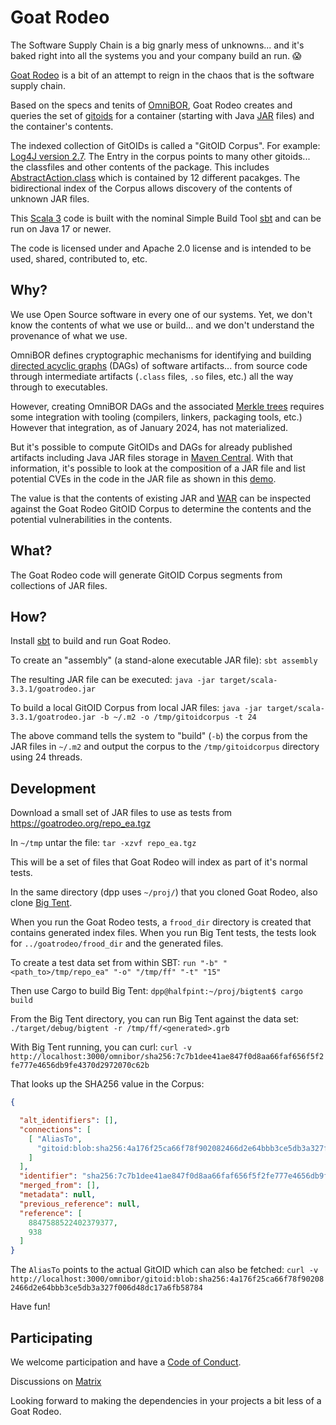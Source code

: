# Goat Rodeo

The Software Supply Chain is a big gnarly mess of unknowns... and it's
baked right into all the systems you and your company build an run. 😱

[Goat Rodeo](https://www.urbandictionary.com/define.php?term=Goat%20%20Rodeo)
is a bit of an attempt to reign in the chaos that is the software supply chain.

Based on the specs and tenits of [OmniBOR](https://omnibor.io), Goat Rodeo
creates and queries the set of [gitoids](https://www.iana.org/assignments/uri-schemes/prov/gitoid)
for a container (starting with Java [JAR](https://docs.oracle.com/javase/tutorial/deployment/jar/basicsindex.html) files)
and the container's contents.

The indexed collection of GitOIDs is called a "GitOID Corpus". For example: [Log4J version 2.7](https://goatrodeo.org/omnibor/gitoid:blob:sha256:f14a09c612371efe86ff8068e9bf98440c0d59f80e09df1753303fe6b25dd994).
The Entry in the corpus points to many other gitoids... the classfiles and other contents of the package. This
includes [AbstractAction.class](https://goatrodeo.org/omnibor/gitoid:blob:sha256:76375cae82efa98bc0607b8a59b05e3ae05093a834fef2cede707a6537d78857)
which is contained by 12 different pacakges. The bidirectional index of the Corpus allows
discovery of the contents of unknown JAR files.

This [Scala 3](https://docs.scala-lang.org/tour/tour-of-scala.html) code is built with the nominal Simple Build Tool [sbt](https://www.scala-sbt.org/)
and can be run on Java 17 or newer.

The code is licensed under and Apache 2.0 license and is intended to be used, shared, contributed to, etc.

## Why?

We use Open Source software in every one of our systems. Yet, we don't know
the contents of what we use or build... and we don't understand the provenance of what
we use.

OmniBOR defines cryptographic mechanisms for identifying and building [directed acyclic graphs](https://en.wikipedia.org/wiki/Directed_acyclic_graph) (DAGs)
of software artifacts... from source code through intermediate artifacts (`.class` files, `.so` files, etc.) all the way through to
executables.

However, creating OmniBOR DAGs and the associated [Merkle trees](https://en.wikipedia.org/wiki/Merkle_tree) requires some integration
with tooling (compilers, linkers, packaging tools, etc.) However that integration, as of January 2024, has not materialized.

But it's possible to compute GitOIDs and DAGs for already published artifacts including Java JAR files storage in 
[Maven Central](https://maven.apache.org/repository/index.html). With that information, it's possible
to look at the composition of a JAR file and list potential CVEs in the code in the JAR file as
shown in this [demo](https://www.youtube.com/watch?t=201&v=RDFeJwK088U&feature=youtu.be).

The value is that the contents of existing JAR and [WAR](https://en.wikipedia.org/wiki/WAR_(file_format)) can be
inspected against the Goat Rodeo GitOID Corpus to determine the contents and the potential vulnerabilities in the contents.

## What?

The Goat Rodeo code will generate GitOID Corpus segments from collections of JAR files.

## How?

Install [sbt](https://www.scala-sbt.org/) to build and run Goat Rodeo.

To create an "assembly" (a stand-alone executable JAR file): `sbt assembly`

The resulting JAR file can be executed: `java -jar target/scala-3.3.1/goatrodeo.jar`

To build a local GitOID Corpus from local JAR files: `java -jar target/scala-3.3.1/goatrodeo.jar -b ~/.m2 -o /tmp/gitoidcorpus -t 24`

The above command tells the system to "build" (`-b`) the corpus from the JAR files in `~/.m2` and output the corpus
to the `/tmp/gitoidcorpus` directory using 24 threads. 

## Development

Download a small set of JAR files to use as tests from https://goatrodeo.org/repo_ea.tgz

In `~/tmp` untar the file: `tar -xzvf repo_ea.tgz`

This will be a set of files that Goat Rodeo will index as part of it's normal tests.

In the same directory (dpp uses `~/proj/`) that you cloned Goat Rodeo, also clone
[Big Tent](https://gitlab.com/spicelabs1/bigtent).

When you run the Goat Rodeo tests, a `frood_dir` directory is created that contains
generated index files. When you run Big Tent tests, the tests look for `../goatrodeo/frood_dir`
and the generated files.

To create a test data set from within SBT: `run "-b" "<path_to>/tmp/repo_ea" "-o" "/tmp/ff" "-t" "15"`

Then use Cargo to build Big Tent: `dpp@halfpint:~/proj/bigtent$ cargo build`

From the Big Tent directory, you can run Big Tent against the data set: `./target/debug/bigtent -r /tmp/ff/<generated>.grb`

With Big Tent running, you can curl: `curl -v http://localhost:3000/omnibor/sha256:7c7b1dee41ae847f0d8aa66faf656f5f2fe777e4656db9fe4370d2972070c62b
`

That looks up the SHA256 value in the Corpus:

```json
{

  "alt_identifiers": [],
  "connections": [
    [ "AliasTo",
      "gitoid:blob:sha256:4a176f25ca66f78f902082466d2e64bbb3ce5db3a327f006d48dc17a6fb58784"
    ]
  ],
  "identifier": "sha256:7c7b1dee41ae847f0d8aa66faf656f5f2fe777e4656db9fe4370d2972070c62b",
  "merged_from": [],
  "metadata": null,
  "previous_reference": null,
  "reference": [
    8847588522402379377,
    938
  ]
}
```

The `AliasTo` points to the actual GitOID which can also be fetched: `curl -v http://localhost:3000/omnibor/gitoid:blob:sha256:4a176f25ca66f78f902082466d2e64bbb3ce5db3a327f006d48dc17a6fb58784`

Have fun!


## Participating

We welcome participation and have a [Code of Conduct](code_of_conduct.md).

Discussions on [Matrix](https://matrix.to/#/#spice-labs:matrix.org)

Looking forward to making the dependencies in your projects a bit less of a Goat Rodeo.
